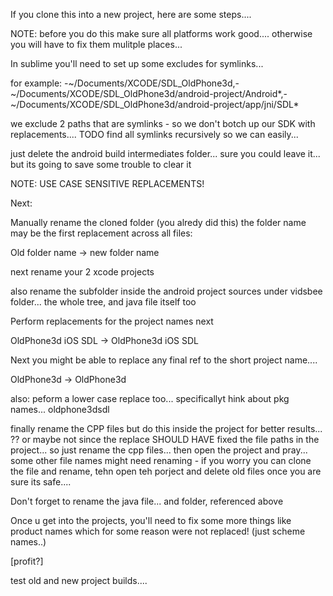If you clone this into a new project, here are some steps....

NOTE: before you do this make sure all platforms work good.... otherwise you will have to fix them mulitple places...

In sublime you'll need to set up some excludes for symlinks...

for example:
-~/Documents/XCODE/SDL_OldPhone3d,-~/Documents/XCODE/SDL_OldPhone3d/android-project/Android*,-~/Documents/XCODE/SDL_OldPhone3d/android-project/app/jni/SDL*

we exclude 2 paths that are symlinks - so we don't botch up our SDK with replacements.... TODO find all symlinks recursively so we can easily...

just delete the android build intermediates folder... sure you could leave it... but its going to save some trouble to clear it

NOTE: USE CASE SENSITIVE REPLACEMENTS!

Next:

Manually rename the cloned folder (you alredy did this) the folder name may be the first replacement across all files:

Old folder name -> new folder name

next rename your 2 xcode projects

also rename the subfolder inside the android project sources under vidsbee folder... the whole tree, and java file itself too

Perform replacements for the project names next

OldPhone3d iOS SDL -> OldPhone3d iOS SDL


Next you might be able to replace any final ref to the short project name....

OldPhone3d -> OldPhone3d

also: peform a lower case replace too... specificallyt hink about pkg names...
oldphone3dsdl

finally rename the CPP files but do this inside the project for better results... ?? or maybe not since the replace SHOULD HAVE fixed the file paths in the project... so just rename the cpp files... then open the project and pray... some other file names might need renaming - if you worry you can clone the file and rename, tehn open teh porject and delete old files once you are sure its safe....

Don't forget to rename the java file... and folder, referenced above

Once u get into the projects, you'll need to fix some more things like product names which for some reason were not replaced!  (just scheme names..)



[profit?]

test old and new project builds....
